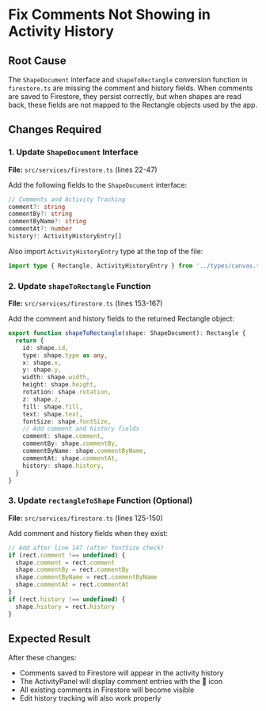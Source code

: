 <!-- f7b665bc-1761-481f-956d-1d3de75b5c31 ef8ca2f9-21b9-4c96-88ab-1621070501ff -->
# Fix Comments Not Showing in Activity History

## Root Cause

The `ShapeDocument` interface and `shapeToRectangle` conversion function in `firestore.ts` are missing the comment and history fields. When comments are saved to Firestore, they persist correctly, but when shapes are read back, these fields are not mapped to the Rectangle objects used by the app.

## Changes Required

### 1. Update `ShapeDocument` Interface

**File:** `src/services/firestore.ts` (lines 22-47)

Add the following fields to the `ShapeDocument` interface:

```typescript
// Comments and Activity Tracking
comment?: string
commentBy?: string
commentByName?: string
commentAt?: number
history?: ActivityHistoryEntry[]
```

Also import `ActivityHistoryEntry` type at the top of the file:

```typescript
import type { Rectangle, ActivityHistoryEntry } from '../types/canvas.types'
```

### 2. Update `shapeToRectangle` Function

**File:** `src/services/firestore.ts` (lines 153-167)

Add the comment and history fields to the returned Rectangle object:

```typescript
export function shapeToRectangle(shape: ShapeDocument): Rectangle {
  return {
    id: shape.id,
    type: shape.type as any,
    x: shape.x,
    y: shape.y,
    width: shape.width,
    height: shape.height,
    rotation: shape.rotation,
    z: shape.z,
    fill: shape.fill,
    text: shape.text,
    fontSize: shape.fontSize,
    // Add comment and history fields
    comment: shape.comment,
    commentBy: shape.commentBy,
    commentByName: shape.commentByName,
    commentAt: shape.commentAt,
    history: shape.history,
  }
}
```

### 3. Update `rectangleToShape` Function (Optional)

**File:** `src/services/firestore.ts` (lines 125-150)

Add comment and history fields when they exist:

```typescript
// Add after line 147 (after fontSize check)
if (rect.comment !== undefined) {
  shape.comment = rect.comment
  shape.commentBy = rect.commentBy
  shape.commentByName = rect.commentByName
  shape.commentAt = rect.commentAt
}
if (rect.history !== undefined) {
  shape.history = rect.history
}
```

## Expected Result

After these changes:

- Comments saved to Firestore will appear in the activity history
- The ActivityPanel will display comment entries with the 💬 icon
- All existing comments in Firestore will become visible
- Edit history tracking will also work properly
